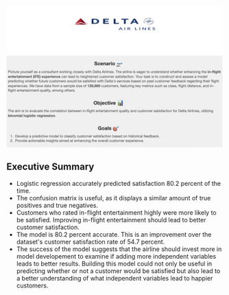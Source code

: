 <img src = 'Problem_Statement.png'>

## Executive Summary
* Logistic regression accurately predicted satisfaction 80.2 percent of the time.
* The confusion matrix is useful, as it displays a similar amount of true positives and true negatives.
*  Customers who rated in-flight entertainment highly were more likely to be satisfied. Improving in-flight entertainment should lead to better customer satisfaction. 
*  The model is 80.2 percent accurate. This is an improvement over the dataset's customer satisfaction rate of 54.7 percent. 
*  The success of the model suggests that the airline should invest more in model developement to examine if adding more independent variables leads to better results. Building this model could not only be useful in predicting whether or not a customer would be satisfied but also lead to a better understanding of what independent variables lead to happier customers. 
